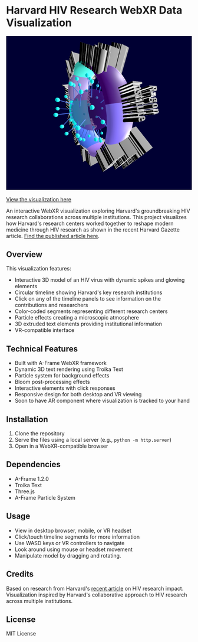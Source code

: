 # Harvard HIV Research WebXR Data Visualization

![Harvard Institution HIV Data Visualization](https://github.com/CharityEverett/hiv/blob/420d558dd4deb2bb6bfdf65073b9d044128007ba/assets/HarvardHIV.png)

[View the visualization here](https://charityeverett.github.io/hiv/)

An interactive WebXR visualization exploring Harvard's groundbreaking HIV research collaborations across multiple institutions. This project visualizes how Harvard's research centers worked together to reshape modern medicine through HIV research as shown in the recent Harvard Gazette article. [Find the published article here](https://news.harvard.edu/gazette/story/2024/11/how-hiv-research-has-reshaped-modern-medicine/).

## Overview

This visualization features:
- Interactive 3D model of an HIV virus with dynamic spikes and glowing elements
- Circular timeline showing Harvard's key research institutions
- Click on any of the timeline panels to see information on the contributions and researchers
- Color-coded segments representing different research centers
- Particle effects creating a microscopic atmosphere
- 3D extruded text elements providing institutional information
- VR-compatible interface

## Technical Features

- Built with A-Frame WebXR framework
- Dynamic 3D text rendering using Troika Text
- Particle system for background effects
- Bloom post-processing effects
- Interactive elements with click responses
- Responsive design for both desktop and VR viewing
- Soon to have AR component where visualization is tracked to your hand

## Installation

1. Clone the repository
2. Serve the files using a local server (e.g., `python -m http.server`)
3. Open in a WebXR-compatible browser

## Dependencies

- A-Frame 1.2.0
- Troika Text
- Three.js
- A-Frame Particle System

## Usage

- View in desktop browser, mobile, or VR headset
- Click/touch timeline segments for more information
- Use WASD keys or VR controllers to navigate
- Look around using mouse or headset movement
- Manipulate model by dragging and rotating. 

## Credits

Based on research from Harvard's [recent article](https://news.harvard.edu/gazette/story/2024/11/how-hiv-research-has-reshaped-modern-medicine/) on HIV research impact. Visualization inspired by Harvard's collaborative approach to HIV research across multiple institutions.

## License

MIT License
